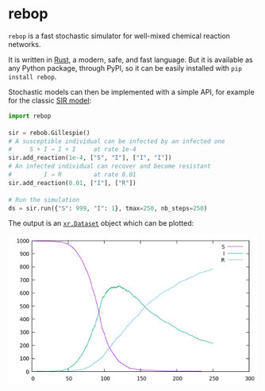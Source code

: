 # rebop

`rebop` is a fast stochastic simulator for well-mixed chemical reaction networks.

It is written in [Rust](https://www.rust-lang.org/), a modern, safe, and fast
language. But it is available as any Python package, through PyPI, so it can
be easily installed with `pip install rebop`.

Stochastic models can then be implemented with a simple API, for example for the
classic [SIR model](https://en.wikipedia.org/wiki/SIR_model):

```python
import rebop

sir = rebob.Gillespie()
# A susceptible individual can be infected by an infected one
#     S + I → I + I     at rate 1e-4
sir.add_reaction(1e-4, ["S", "I"], ["I", "I"])
# An infected individual can recover and become resistant
#         I → R         at rate 0.01
sir.add_reaction(0.01, ["I"], ["R"])

# Run the simulation
ds = sir.run({"S": 999, "I": 1}, tmax=250, nb_steps=250)
```

The output is an
[`xr.Dataset`](https://docs.xarray.dev/en/stable/generated/xarray.Dataset.html#xarray.Dataset)
object which can be plotted:

![Plot of the evolution of S, I and R over time.](sir.png)
